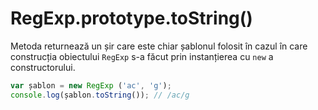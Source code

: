 # RegExp.prototype.toString()

Metoda returnează un șir care este chiar șablonul folosit în cazul în care construcția obiectului `RegExp` s-a făcut prin instanțierea cu `new` a constructorului.

```javascript
var șablon = new RegExp ('ac', 'g');
console.log(șablon.toString()); // /ac/g
```
